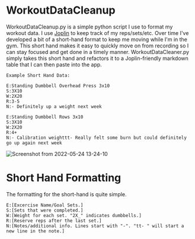 # WorkoutDataCleanup
WorkoutDataCleanup.py is a simple python script I use to format my workout data. I use [Joplin](https://joplinapp.org/) to keep track of my reps/sets/etc. Over time I've developed a bit of a short-hand format to keep me moving while I'm in the gym. This short hand makes it easy to quickly move on from recording so I can stay focused and get done in a timely manner. WorkoutDataCleaner.py simply takes this short hand and refactors it to a Joplin-friendly markdown table that I can then paste into the app.

```
Example Short Hand Data:

E:Standing Dumbbell Overhead Press 3x10
S:3X10
W:2X20
R:3-5
N:- Definitely up a weight next week

E:Standing Dumbbell Rows 3x10
S:3X10
W:2X20
R:4+
N:- Calibration weighttt- Really felt some burn but could definitely go up again next week
```
![Screenshot from 2022-05-24 13-24-10](https://user-images.githubusercontent.com/105478928/170095591-e3554f53-bbb0-4328-b3c2-8fac6fe99aca.png)

# Short Hand Formatting
The formatting for the short-hand is quite simple.

```
E:[Excercise Name/Goal Sets.]
S:[Sets that were completed.]
W:[Weight for each set. "2X_" indicates dumbbells.]
R:[Reserve reps after the last set.]
N:[Notes/additional info. Lines start with "-". "tt- " will start a new line in the note.]
```
